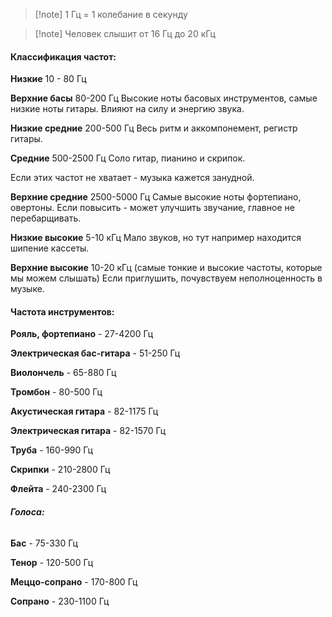 >[!note] 1 Гц = 1 колебание в секунду

>[!note] Человек слышит от 16 Гц до 20 кГц

#### **Классификация частот:**

**Низкие**
10 - 80 Гц

**Верхние басы**
80-200 Гц
Высокие ноты басовых инструментов, самые низкие ноты гитары.
Влияют на силу и энергию звука.

**Низкие средние**
200-500 Гц
Весь ритм и аккомпонемент, регистр гитары.

**Средние**
500-2500 Гц
Cоло гитар, пианино и скрипок.

Если этих частот не хватает - музыка кажется занудной.

**Верхние средние**
2500-5000 Гц 
Самые высокие ноты фортепиано, овертоны.
Если повысить - может улучшить звучание, главное не перебарщивать.

**Низкие высокие**
5-10 кГц
Мало звуков, но тут например находится шипение кассеты.

**Верхние высокие**
10-20 кГц (самые тонкие и высокие частоты, которые мы можем слышать)
Если приглушить, почувствуем неполноценность в музыке.

#### **Частота инструментов:**

**Рояль, фортепиано** - 27-4200 Гц

**Электрическая бас-гитара** - 51-250 Гц

**Виолончель** - 65-880 Гц

**Тромбон** - 80-500 Гц

**Акустическая гитара** - 82-1175 Гц

**Электрическая гитара** - 82-1570 Гц

**Труба** - 160-990 Гц

**Скрипки** - 210-2800 Гц

**Флейта** - 240-2300 Гц

###### **Голоса:**

**Бас** - 75-330 Гц

**Тенор** - 120-500 Гц

**Меццо-сопрано** - 170-800 Гц

**Сопрано** - 230-1100 Гц
